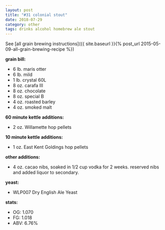 ```yaml
---
layout: post
title: "#31 colonial stout"
date: 2018-07-29
category: other
tags: drinks alcohol homebrew ale stout
---
```

See  [all grain brewing instructions]({{ site.baseurl }}{% post_url 2015-05-09-all-grain-brewing-recipe %})

**grain bill:**
* 6 lb. maris otter
* 6 lb. mild
* 1 lb. crystal 60L
* 8 oz. carafa III
* 8 oz. chocolate
* 8 oz. special B
* 4 oz. roasted barley
* 4 oz. smoked malt

**60 minute kettle additions:**
* 2 oz. Willamette hop pellets

**10 minute kettle additions:**
* 1 oz. East Kent Goldings hop pellets

**other additions:**
* 4 oz. cacao nibs, soaked in 1/2 cup vodka for 2 weeks. reserved nibs and added liquor to secondary.

**yeast:**
* WLP007 Dry English Ale Yeast

**stats:**
* OG: 1.070
* FG: 1.018
* ABV: 6.76%
